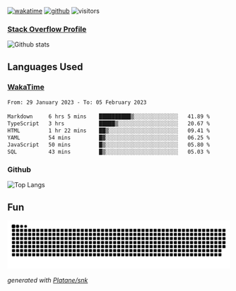 [![wakatime](https://wakatime.com/badge/user/82c377cd-a54c-404c-b7df-177b313ca539.svg)](https://wakatime.com/@82c377cd-a54c-404c-b7df-177b313ca539)
[![github](https://img.shields.io/github/followers/xinthose?logo=github&style=plastic)](https://github.com/alanhamlett?tab=followers)
![visitors](https://visitor-badge.glitch.me/badge?page_id=xinthose&left_color=green&right_color=red)
### [Stack Overflow Profile](https://stackoverflow.com/users/4056146/xinthose)

![Github stats](https://github-readme-stats.vercel.app/api?username=xinthose&show_icons=true&theme=radical&count_private=true)

## Languages Used

### [WakaTime](https://wakatime.com/)
<!--START_SECTION:waka-->

```text
From: 29 January 2023 - To: 05 February 2023

Markdown     6 hrs 5 mins    ██████████▒░░░░░░░░░░░░░░   41.89 %
TypeScript   3 hrs           █████▒░░░░░░░░░░░░░░░░░░░   20.67 %
HTML         1 hr 22 mins    ██▒░░░░░░░░░░░░░░░░░░░░░░   09.41 %
YAML         54 mins         █▓░░░░░░░░░░░░░░░░░░░░░░░   06.25 %
JavaScript   50 mins         █▒░░░░░░░░░░░░░░░░░░░░░░░   05.80 %
SQL          43 mins         █▒░░░░░░░░░░░░░░░░░░░░░░░   05.03 %
```

<!--END_SECTION:waka-->

### Github

![Top Langs](https://github-readme-stats.vercel.app/api/top-langs/?username=xinthose)

## Fun
![github contribution grid snake animation](https://raw.githubusercontent.com/xinthose/xinthose/output/github-contribution-grid-snake.svg)

_generated with [Platane/snk](https://github.com/Platane/snk)_
